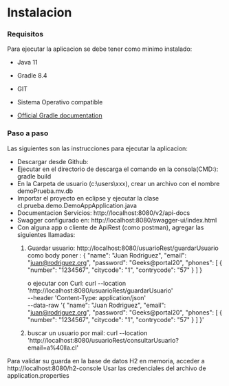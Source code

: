 # Instalacion

### Requisitos
Para ejecutar la aplicacion se debe tener como minimo instalado:
*	Java 11
*	Gradle 8.4
*	GIT
*	Sistema Operativo compatible

* [Official Gradle documentation](https://docs.gradle.org)


### Paso a paso
Las siguientes son las instrucciones para ejecutar la aplicacion:

* Descargar desde Github: 
* Ejecutar en el directorio de descarga el comando en la consola(CMD:): gradle build 
* En la Carpeta de usuario (c:\users\xxx), crear un archivo con el nombre demoPrueba.mv.db
* Importar el proyecto en eclipse y ejecutar la clase cl.prueba.demo.DemoAppApplication.java
* Documentacion Servicios: http://localhost:8080/v2/api-docs
* Swagger configurado en: http://localhost:8080/swagger-ui/index.html
* Con alguna app o cliente de ApiRest (como postman), agregar las siguientes llamadas:
	1. Guardar  usuario: http://localhost:8080/usuarioRest/guardarUsuario
		como body poner :
		{
			"name": "Juan Rodriguez",
			"email": "juan@rodriguez.org",
			"password": "Geeks@portal20",
			"phones": [
				{
				"number": "1234567",
				"citycode": "1",
				"contrycode": "57"
				}
				]
			}
		
		o ejecutar con Curl: curl --location 'http://localhost:8080/usuarioRest/guardarUsuario' \
									--header 'Content-Type: application/json' \
									--data-raw '{
									"name": "Juan Rodriguez",
									"email": "juan@rodriguez.org",
									"password": "Geeks@portal20",
									"phones": [
									{
									"number": "1234567",
									"citycode": "1",
									"contrycode": "57"
									}
									]
									}'
	2. buscar un usuario por mail:
		curl --location 'http://localhost:8080/usuarioRest/consultarUsuario?email=a%40lla.cl'

Para validar su guarda en la base de datos H2 en memoria, acceder a http://localhost:8080/h2-console
	Usar las credenciales del archivo de application.properties
